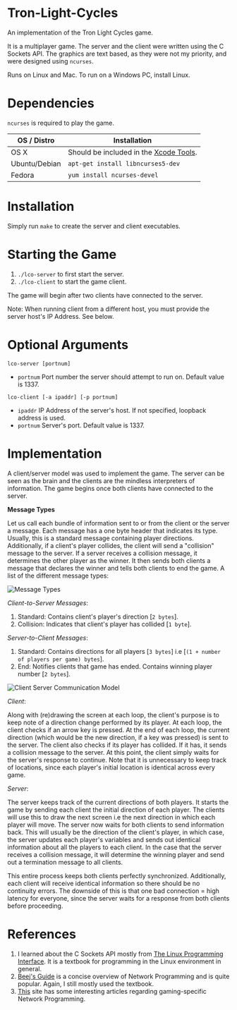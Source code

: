 # Tron-Light-Cycles

An implementation of the Tron Light Cycles game.

It is a multiplayer game.
The server and the client were written using the C Sockets API.
The graphics are text based, as they were not my priority, and were designed using `ncurses`.

Runs on Linux and Mac. To run on a Windows PC, install Linux.

# Dependencies

`ncurses` is required to play the game.

| OS / Distro    | Installation                          |
| -------------- | ------------------------------------- |
| OS X           | Should be included in the [Xcode Tools](https://developer.apple.com/library/mac/documentation/Darwin/Reference/ManPages/man3/ncurses.3x.html).|
| Ubuntu/Debian  | `apt-get install libncurses5-dev`     |
| Fedora         | `yum install ncurses-devel`           |

#  Installation

Simply run `make` to create the server and client executables.

# Starting the Game

1. `./lco-server` to first start the server.
2. `./lco-client` to start the game client.

The game will begin after two clients have connected to the server.

Note: When running client from a different host, you must provide the server host's IP Address. See below.

# Optional Arguments

`lco-server [portnum]`

- `portnum` Port number the server should attempt to run on. Default value is 1337.

`lco-client [-a ipaddr] [-p portnum]`

- `ipaddr` IP Address of the server's host. If not specified, loopback address is used.
- `portnum` Server's port. Default value is 1337.

# Implementation

A client/server model was used to implement the game. The server can be seen as the brain and the clients are the mindless interpreters of information. The game begins once both clients have connected to the server.

**Message Types**

Let us call each bundle of information sent to or from the client or the server a message. Each message has a one byte header that indicates its type. Usually, this is a standard message containing player directions. Additionally, if a client's player collides, the client will send a "collision" message to the server. If a server receives a collision message, it determines the other player as the winner. It then sends both clients a message that declares the winner and tells both clients to end the game. A list of the different message types:

![Message Types](img/message_types.png)

_Client-to-Server Messages_:

1. Standard: Contains client's player's direction [`2 bytes`].
2. Collision: Indicates that client's player has collided [`1 byte`].

_Server-to-Client Messages_:

1. Standard: Contains directions for all players [`3 bytes`] i.e [`(1 + number of players per game) bytes`].
2. End: Notifies clients that game has ended. Contains winning player number [`2 bytes`].

![Client Server Communication Model](img/client_server_communication_model.png)

_Client_:

Along with (re)drawing the screen at each loop, the client's purpose is to keep note of a direction change performed by its player. At each loop, the client checks if an arrow key is pressed. At the end of each loop, the current direction (which would be the new direction, if a key was pressed) is sent to the server. The client also checks if its player has collided. If it has, it sends a collision message to the server. At this point, the client simply waits for the server's response to continue.
Note that it is unnecessary to keep track of locations, since each player's initial location is identical across every game.

_Server_:

The server keeps track of the current directions of both players. It starts the game by sending each client the initial direction of each player. The clients will use this to draw the next screen i.e the next direction in which each player will move. The server now waits for both clients to send information back. This will usually be the direction of the client's player, in which case, the server updates each player's variables and sends out identical information about all the players to each client. In the case that the server receives a collision message, it will determine the winning player and send out a termination message to all clients.

This entire process keeps both clients perfectly synchronized. Additionally, each client will receive identical information so there should be no continuity errors. The downside of this is that one bad connection = high latency for everyone, since the server waits for a response from both clients before proceeding.

# References

1. I learned about the C Sockets API mostly from [The Linux Programming Interface](https://www.amazon.com/Linux-Programming-Interface-System-Handbook/dp/1593272200). It is a textbook for programming in the Linux environment in general.
2. [Beej's Guide](http://beej.us/guide/bgnet/) is a concise overview of Network Programming and is quite popular. Again, I still mostly used the textbook.
2. [This](http://gafferongames.com/networking-for-game-programmers/) site has some interesting articles regarding gaming-specific Network Programming.

